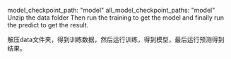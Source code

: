 model_checkpoint_path: "model"
all_model_checkpoint_paths: "model"
Unzip the data folder
Then run the training to get the model
and finally run the predict to get the result.

解压data文件夹，得到训练数据，然后运行训练，得到模型，最后运行预测得到结果。
